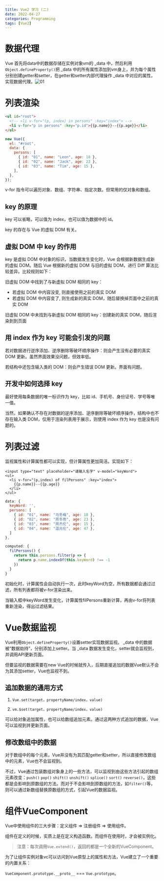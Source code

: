 ```yaml
---
title: Vue2 学习 (二)
date: 2022-04-27
categories: Programming
tags: [Vue2]
---
```


# 数据代理

Vue 首先将data中的数据存储在实例对象vm的 _data 中，然后利用`Object.defineProperty()`把 _data 中的所有属性添加到vm身上，并为每个属性分别创建getter和setter，在getter和setter内部代理操作 _data 中对应的属性，实现数据代理。![01](/images/data-proxy.png)

# 列表渲染

```html
<ul id="root">
  <!-- <li v-for="(p, index) in persons" :key="index"> -->
  <li v-for="p in persons" :key="p.id">{{p.name}}--{{p.age}}</li>
</ul>
```

```js
new Vue({
  el: "#root",
  data: {
    persons: [
      { id: "01", name: "Leon", age: 18 },
      { id: "02", name: "Jack", age: 23 },
      { id: "03", name: "Tim", age: 15 },
    ],
  },
});
```

v-for 指令可以遍历对象、数组、字符串、指定次数。但常用的仅对象和数组。

## key 的原理

key 可以省略，可以值为 index，也可以值为数据中的 id。

key 的存在与 Vue 的虚拟 DOM 有关。

## 虚拟 DOM 中 key 的作用

key 是虚拟 DOM 中对象的标识，当数据发生变化时，Vue 会根据新数据生成新的虚拟 DOM。随后 Vue 根据新的虚拟 DOM 与旧的虚拟 DOM，进行 Diff 算法比较差异。比较规则如下：

旧虚拟 DOM 中找到了与新虚拟 DOM 相同的 key：

- 若虚拟 DOM 中内容没变, 则直接使用之前的真实 DOM
- 若虚拟 DOM 中内容变了, 则生成新的真实 DOM，随后替换掉页面中之前的真实 DOM

旧虚拟 DOM 中未找到与新虚拟 DOM 相同的 key：创建新的真实 DOM，随后渲染到到页面

## 用 index 作为 key 可能会引发的问题

若对数据进行逆序添加、逆序删除等破坏顺序操作：则会产生没有必要的真实 DOM 更新。虽然界面效果没问题，但效率低。

若结构中还包含输入类的 DOM：则会产生错误 DOM 更新。界面有问题。

## 开发中如何选择 key

最好使用每条数据的唯一标识作为 key，比如 id、手机号、身份证号、学号等唯一值。

当然，如果确认不存在对数据的逆序添加、逆序删除等破坏顺序操作，结构中也不存在输入类 DOM，仅用于渲染列表用于展示，则使用 index 作为 key 也是没有问题的。

# 列表过滤

监视属性和计算属性都可以实现，但计算属性更加简洁。实现如下：

```
<input type="text" placeholder="请输入名字" v-model="keyWord">
<ul>
  <li v-for="(p,index) of filPersons" :key="index">
    {{p.name}}--{{p.age}}
  </li>
</ul>
```

```js
data: {
  keyWord: '',
  persons: [
    { id: "01", name: "马冬梅", age: 18 },
    { id: "02", name: "周冬雨", age: 23 },
    { id: "03", name: "周杰伦", age: 15 },
    { id: "04", name: "温兆伦", age: 47 },
  ]
},

computed: {
  filPersons() {
    return this.persons.filter(p => {
      return p.name.indexOf(this.keyWord) !== -1
    })
  }
}
```

初始化时，计算属性会自动执行一次，此时keyWord为空，所有数据都会通过过滤，所有列表都将被v-for渲染出来。

当输入框中keyWord发生变化，计算属性filPersons重新计算，再由v-for将列表重新渲染，得出过滤结果。

# Vue数据监视

Vue利用`Object.defineProperty()`设置setter实现数据监视。 _data 中的数据被“数据劫持”，分别添加上setter。当 _data 数据发生变化，setter就会监视到，并调用API更新页面。

但要监视的数据需要在new Vue的时候就传入，后期直接追加的数据Vue默认不会为其添加setter，Vue也监视不到。

## 追加数据的通用方式

1. `Vue.set(target，propertyName/index，value)`

2. `vm.$set(target，propertyName/index，value)`

可以给对象追加属性，也可以给数组追加元素。通过这两种方式追加的数据，Vue可以监视到并更新页面。

## 修改数组中的数据

对于数组中的每个元素，Vue并没有为其匹配getter和setter，所以直接修改数组中的元素，Vue也不会监视到。

不过，Vue通过包装数组对象身上的一些方法，可以监视到由这些方法引起的数组元素改变：`push()` `pop()` `shift()` `unshift()` `splice()` `sort()` `reverse()`，这些都是会影响到原数组的方法。而对于不会影响到原数组的方法，如`filter()`等，则可以通过新数组替换原数组的方式，引起Vue的数据监视。

# 组件VueComponent

Vue中使用组件的三大步骤：定义组件 => 注册组件 => 使用组件。

组件在定义的时候，实质上是在定义构造函数。而组件在使用时，才会被实例化。

> 注意：每次调用`Vue.extend()`，返回的都是一个全新的VueComponent。

为了让组件实例对象vc可以访问到Vue原型上的属性和方法，Vue建立了一个重要的内置关系：

`VueComponent.prototype.__proto__` ===  `Vue.prototype`。

